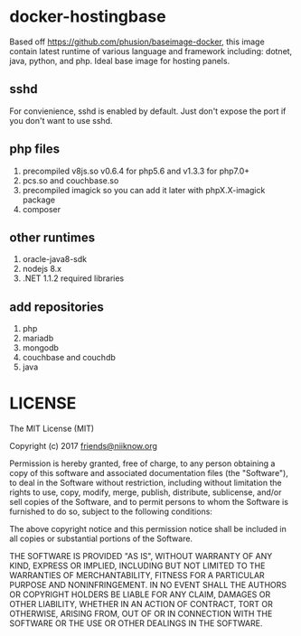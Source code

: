 # docker-hostingbase
Based off https://github.com/phusion/baseimage-docker, this image contain latest runtime of various language and framework including: dotnet, java, python, and php.  Ideal base image for hosting panels.

## sshd
For convienience, sshd is enabled by default.  Just don't expose the port if you don't want to use sshd.

## php files
1. precompiled v8js.so v0.6.4 for php5.6 and v1.3.3 for php7.0+
2. pcs.so and couchbase.so
3. precompiled imagick so you can add it later with phpX.X-imagick package
4. composer

## other runtimes
1. oracle-java8-sdk
2. nodejs 8.x
3. .NET 1.1.2 required libraries

## add repositories
1. php
2. mariadb
3. mongodb
4. couchbase and couchdb
4. java

# LICENSE

The MIT License (MIT)

Copyright (c) 2017 friends@niiknow.org

Permission is hereby granted, free of charge, to any person obtaining a copy of this software and associated documentation files (the "Software"), to deal in the Software without restriction, including without limitation the rights to use, copy, modify, merge, publish, distribute, sublicense, and/or sell copies of the Software, and to permit persons to whom the Software is furnished to do so, subject to the following conditions:

The above copyright notice and this permission notice shall be included in all copies or substantial portions of the Software.

THE SOFTWARE IS PROVIDED "AS IS", WITHOUT WARRANTY OF ANY KIND, EXPRESS OR IMPLIED, INCLUDING BUT NOT LIMITED TO THE WARRANTIES OF MERCHANTABILITY, FITNESS FOR A PARTICULAR PURPOSE AND NONINFRINGEMENT. IN NO EVENT SHALL THE AUTHORS OR COPYRIGHT HOLDERS BE LIABLE FOR ANY CLAIM, DAMAGES OR OTHER LIABILITY, WHETHER IN AN ACTION OF CONTRACT, TORT OR OTHERWISE, ARISING FROM, OUT OF OR IN CONNECTION WITH THE SOFTWARE OR THE USE OR OTHER DEALINGS IN THE SOFTWARE.